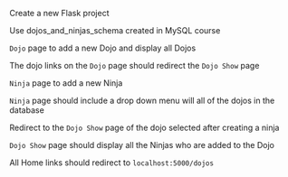 Create a new Flask project

Use dojos_and_ninjas_schema created in MySQL course

`Dojo` page to add a new Dojo and display all Dojos

The dojo links on the `Dojo` page should redirect the `Dojo Show` page

`Ninja` page to add a new Ninja

`Ninja` page should include a drop down menu will all of the dojos in the database

Redirect to the `Dojo Show` page of the dojo selected after creating a ninja

`Dojo Show` page should display all the Ninjas who are added to the Dojo

All Home links should redirect to `localhost:5000/dojos`